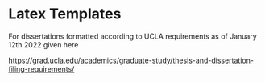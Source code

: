 # Latex Templates
For dissertations formatted according to UCLA requirements as of January 12th 2022 given here

https://grad.ucla.edu/academics/graduate-study/thesis-and-dissertation-filing-requirements/

